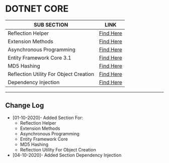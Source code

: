# DOTNET CORE 

| SUB SECTION                            | LINK                                                |
| -------------------------------------- | --------------------------------------------------- |
| Reflection Helper                      | [Find Here](./sub-sections/reflection-helper.md)    |
| Extension Methods                      | [Find Here](./sub-sections/extension-methods.md)    |
| Asynchronous Programming               | [Find Here](./sub-sections/async-programming.md)    |
| Entity Framework Core 3.1              | [Find Here](./sub-sections/ef-core.md)              |
| MD5 Hashing                            | [Find Here](./sub-sections/md5-hashes.md)           |
| Reflection Utility For Object Creation | [Find Here](./sub-sections/reflection-helper.md)    |
| Dependency Injection                   | [Find Here](./sub-sections/dependency-injection.md) |

---

## Change Log

- [01-10-2020]- Added Section For:
  -  Reflection Helper
  - Extension Methods
  - Asynchronous Programming
  - Entity Framework Core
  - MD5 Hashing
  - Reflection Utility For Object Creation
- [04-10-2020]- Added Section Dependency Injection

